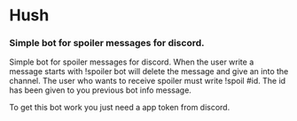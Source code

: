 # Hush

### Simple bot for spoiler messages for discord.

Simple bot for spoiler messages for discord.
When the user write a message starts with !spoiler bot will delete the message and give an into the channel. The user who wants to receive spoiler must write !spoil #id. The id has been given to you previous bot info message.

To get this bot work you just need a app token from discord.
